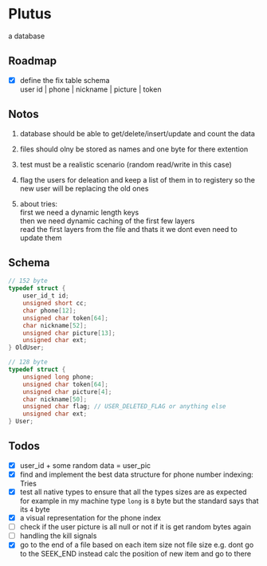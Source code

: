 # Plutus

a database

## Roadmap

* [x] define the fix table schema\
   user id | phone | nickname | picture | token

## Notos

1. database should be able to get/delete/insert/update and count the data

1. files should olny be stored as names and one byte for there extention

1. test must be a realistic scenario (random read/write in this case)

1. flag the users for deleation and keep a list of them in to registery
   so the new user will be replacing the old ones

1. about tries:\
   first we need a dynamic length keys\
   then we need dynamic caching of the first few layers\
   read the first layers from the file and thats it we dont even need to update them

## Schema

```c
// 152 byte
typedef struct {
    user_id_t id;
    unsigned short cc;
    char phone[12];
    unsigned char token[64];
    char nickname[52];
    unsigned char picture[13];
    unsigned char ext;
} OldUser;

// 128 byte
typedef struct {
    unsigned long phone;
    unsigned char token[64];
    unsigned char picture[4];
    char nickname[50];
    unsigned char flag; // USER_DELETED_FLAG or anything else
    unsigned char ext;
} User;

```

## Todos

* [x] user_id + some random data = user_pic
* [x] find and implement the best data structure for phone number indexing: Tries
* [x] test all native types to ensure that all the types sizes are as expected\
      for example in my machine type `long` is `8` byte but the standard says that its `4` byte
* [x] a visual representation for the phone index
* [ ] check if the user picture is all null or not
      if it is get random bytes again
* [ ] handling the kill signals
* [x] go to the end of a file based on each item size not file size
      e.g. dont go to the SEEK_END instead calc the position of new item and go to there
